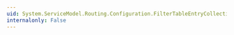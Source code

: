 ```yaml
---
uid: System.ServiceModel.Routing.Configuration.FilterTableEntryCollection.#ctor
internalonly: False
---
```

